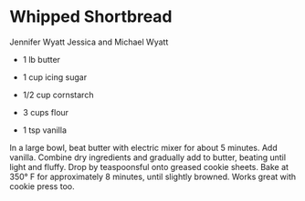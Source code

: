 # Whipped Shortbread

Jennifer Wyatt
Jessica and Michael Wyatt

- 1 lb butter
- 1 cup icing sugar
- 1/2 cup cornstarch

- 3 cups flour
- 1 tsp vanilla

In a large bowl, beat butter with electric mixer for about 5 minutes. Add vanilla. Combine dry ingredients and gradually add to butter, beating until light and fluffy. Drop by teaspoonsful onto greased cookie sheets.  Bake at 350° F for approximately 8 minutes, until slightly browned. Works great with cookie press too.